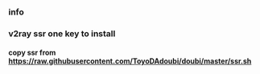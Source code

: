 ###  info
### v2ray ssr one key to install
####  copy ssr from https://raw.githubusercontent.com/ToyoDAdoubi/doubi/master/ssr.sh
